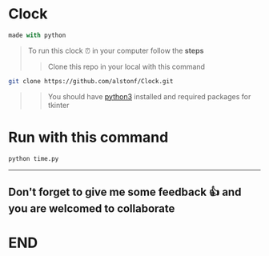 # **Clock**
  
```python
made with python
```
> To run this clock ⏰ in your computer follow the **steps**
>> Clone this repo in your local with this command
```sh
git clone https://github.com/alstonf/Clock.git
```
>> You should have [python3](https://www.google.com/url?sa=t&source=web&rct=j&url=https://realpython.com/installing-python/&ved=2ahUKEwj43qGPsoP1AhVKS_EDHa5nC70QFnoECCkQAQ&sqi=2&usg=AOvVaw1uZgaq1MKUbzfVvPiovAeF) installed and required packages for tkinter

# Run with this command
```sh
python time.py
```
---
## Don't forget to give me some feedback 👍 and you are welcomed to collaborate

# **END**
